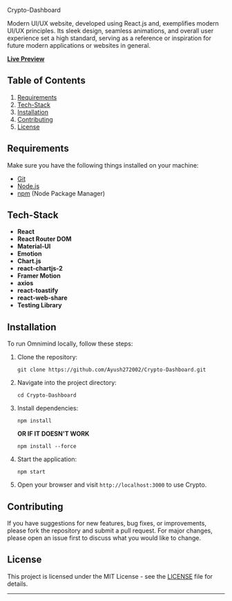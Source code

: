 Crypto-Dashboard

Modern UI/UX website, developed using React.js and, exemplifies modern UI/UX principles. Its sleek design, seamless animations, and overall user experience set a high standard, serving as a reference or inspiration for future modern applications or websites in general.

**[Live Preview](https://crypto-ayush.vercel.app/)**

## Table of Contents

1. [Requirements](#requirements)
1. [Tech-Stack](#tech-stack)
1. [Installation](#installation)
1. [Contributing](#contributing)
1. [License](#license)

## Requirements

Make sure you have the following things installed on your machine:

- [Git](https://git-scm.com/)
- [Node.js](https://nodejs.org/en)
- [npm](https://www.npmjs.com/) (Node Package Manager)

## Tech-Stack

- **React**
- **React Router DOM**
- **Material-UI**
- **Emotion**
- **Chart.js**
- **react-chartjs-2**
- **Framer Motion**
- **axios**
- **react-toastify**
- **react-web-share**
- **Testing Library**

## Installation

To run Omnimind locally, follow these steps:

1. Clone the repository:
   ```
   git clone https://github.com/Ayush272002/Crypto-Dashboard.git
   ```
2. Navigate into the project directory:

   ```
   cd Crypto-Dashboard
   ```

3. Install dependencies:

   ```
   npm install
   ```

   **OR IF IT DOESN'T WORK**

   ```
   npm install --force
   ```

4. Start the application:

   ```
   npm start
   ```

5. Open your browser and visit `http://localhost:3000` to use Crypto.

## Contributing

If you have suggestions for new features, bug fixes, or improvements, please fork the repository and submit a pull request. For major changes, please open an issue first to discuss what you would like to change.

## License

This project is licensed under the MIT License - see the [LICENSE](LICENSE) file for details.

---
